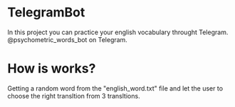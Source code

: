 # TelegramBot
In this project you can practice your english vocabulary throught Telegram. 
@psychometric_words_bot on Telegram. 

# How is works?
Getting a random word from the "english_word.txt" file and let the user to choose the right transltion from 3 transltions.
